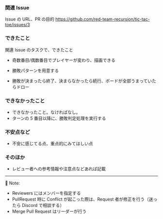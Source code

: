### 関連 Issue

Issue の URL、PR の目的
https://github.com/red-team-recursion/tic-tac-toe/issues/3

### できたこと

関連 Issue のタスクで、できたこと

- 奇数番目/偶数番目でプレイヤーが変わり、描画できる

- 勝敗パターンを用意する

- 勝敗が決まったら終了、決まらなかったら続行、ボードが全部うまっていたらドロー

### できなかったこと

- できなかったこと。なければなし。
- ターンの 5 番目以降に、勝敗判定処理を実行する

### 不安点など

- 不安に感じてる点、重点的にみてほしい点

### そのほか

- レビュー者への参考情報や注意点などあれば記載

---

🔔 Note:

- Reviewers にはメンバーを指定する
- PullRequest 時に Conflict が起こった際は、Request 者が修正を行う（迷ったら Discord で相談する）
- Merge Pull Request はリーダーが行う
